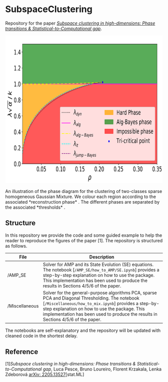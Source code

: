 # SubspaceClustering 

Repository for the paper [*Subspace clustering in high-dimensions: Phase transitions \& Statistical-to-Computational gap*](https://arxiv.org/abs/2205.13527). 

<p float="left">
  <img src="https://github.com/lucpoisson/SubspaceClustering/blob/main/Figures/subspace2.png" height="470" />
</p>
An illustration of the phase diagram for the clustering of two-classes sparse homogeneous Gaussian Mixture. We colour each region according to the associated *reconstruction phase* . The different phases are separated by the associated *thresholds* . 

## Structure

In this repository we provide the code and some guided example to help the reader to reproduce the figures of the paper [1]. The repository is structured as follows.

| File                          | Description                                                                                                                                                    |
|-------------------------------|----------------------------------------------------------------------------------------------------------------------------------------------------------------|
|/AMP_SE| Solver for AMP and its State Evolution (SE) equations. The notebook [```/AMP_SE/how_to_AMP/SE.ipynb```] provides a step-by-step explanation on how to use the package. This implementation has been used to produce the results in Sections 4/5/6 of the paper.           |
| /Miscellaneous | Solver for the general-purpose algorithms PCA, sparse PCA and Diagonal Thresholding. The notebook [```/Miscellaneous/how_to_mix.ipynb```] provides a step-by-step explanation on how to use the package. This implementation has been used to produce the results in Sections 4/5/6 of the paper.                  |


The notebooks are self-explanatory and the repository will be updated with cleaned code in the shortest delay.

## Reference

[1]*Subspace clustering in high-dimensions: Phase transitions \& Statistical-to-Computational gap*,
Luca Pesce, Bruno Loureiro, Florent Krzakala, Lenka Zdeborová [arXiv: 2205.13527](https://arxiv.org/abs/2205.13527)[stat.ML]

